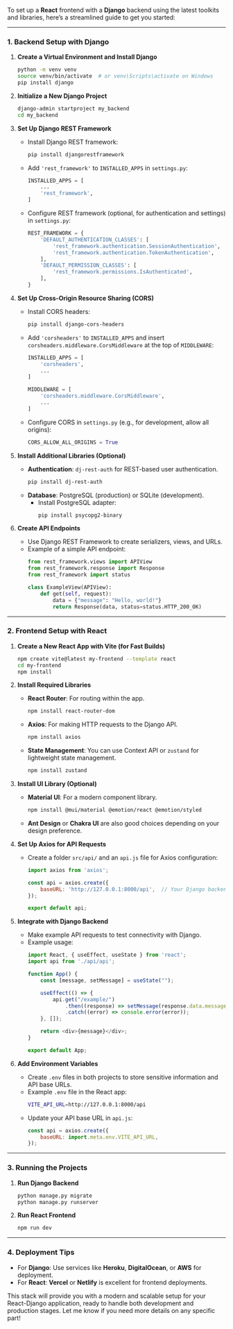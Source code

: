 To set up a **React** frontend with a **Django** backend using the latest toolkits and libraries, here’s a streamlined guide to get you started:

---

### **1. Backend Setup with Django**

1. **Create a Virtual Environment and Install Django**
   ```bash
   python -m venv venv
   source venv/bin/activate  # or venv\Scripts\activate on Windows
   pip install django
   ```

2. **Initialize a New Django Project**
   ```bash
   django-admin startproject my_backend
   cd my_backend
   ```

3. **Set Up Django REST Framework**
   - Install Django REST framework:
     ```bash
     pip install djangorestframework
     ```
   - Add `'rest_framework'` to `INSTALLED_APPS` in `settings.py`:
     ```python
     INSTALLED_APPS = [
         ...
         'rest_framework',
     ]
     ```
   - Configure REST framework (optional, for authentication and settings) in `settings.py`:
     ```python
     REST_FRAMEWORK = {
         'DEFAULT_AUTHENTICATION_CLASSES': [
             'rest_framework.authentication.SessionAuthentication',
             'rest_framework.authentication.TokenAuthentication',
         ],
         'DEFAULT_PERMISSION_CLASSES': [
             'rest_framework.permissions.IsAuthenticated',
         ],
     }
     ```

4. **Set Up Cross-Origin Resource Sharing (CORS)**
   - Install CORS headers:
     ```bash
     pip install django-cors-headers
     ```
   - Add `'corsheaders'` to `INSTALLED_APPS` and insert `corsheaders.middleware.CorsMiddleware` at the top of `MIDDLEWARE`:
     ```python
     INSTALLED_APPS = [
         'corsheaders',
         ...
     ]
     
     MIDDLEWARE = [
         'corsheaders.middleware.CorsMiddleware',
         ...
     ]
     ```
   - Configure CORS in `settings.py` (e.g., for development, allow all origins):
     ```python
     CORS_ALLOW_ALL_ORIGINS = True
     ```

5. **Install Additional Libraries (Optional)**
   - **Authentication**: `dj-rest-auth` for REST-based user authentication.
     ```bash
     pip install dj-rest-auth
     ```
   - **Database**: PostgreSQL (production) or SQLite (development).
     - Install PostgreSQL adapter:
       ```bash
       pip install psycopg2-binary
       ```

6. **Create API Endpoints**
   - Use Django REST Framework to create serializers, views, and URLs.
   - Example of a simple API endpoint:
     ```python
     from rest_framework.views import APIView
     from rest_framework.response import Response
     from rest_framework import status

     class ExampleView(APIView):
         def get(self, request):
             data = {"message": "Hello, world!"}
             return Response(data, status=status.HTTP_200_OK)
     ```

---

### **2. Frontend Setup with React**

1. **Create a New React App with Vite (for Fast Builds)**
   ```bash
   npm create vite@latest my-frontend --template react
   cd my-frontend
   npm install
   ```

2. **Install Required Libraries**
   - **React Router**: For routing within the app.
     ```bash
     npm install react-router-dom
     ```
   - **Axios**: For making HTTP requests to the Django API.
     ```bash
     npm install axios
     ```
   - **State Management**: You can use Context API or `zustand` for lightweight state management.
     ```bash
     npm install zustand
     ```

3. **Install UI Library (Optional)**
   - **Material UI**: For a modern component library.
     ```bash
     npm install @mui/material @emotion/react @emotion/styled
     ```
   - **Ant Design** or **Chakra UI** are also good choices depending on your design preference.

4. **Set Up Axios for API Requests**
   - Create a folder `src/api/` and an `api.js` file for Axios configuration:
     ```javascript
     import axios from 'axios';

     const api = axios.create({
         baseURL: 'http://127.0.0.1:8000/api',  // Your Django backend URL
     });

     export default api;
     ```

5. **Integrate with Django Backend**
   - Make example API requests to test connectivity with Django.
   - Example usage:
     ```javascript
     import React, { useEffect, useState } from 'react';
     import api from './api/api';

     function App() {
         const [message, setMessage] = useState("");

         useEffect(() => {
             api.get("/example/")
                 .then((response) => setMessage(response.data.message))
                 .catch((error) => console.error(error));
         }, []);

         return <div>{message}</div>;
     }

     export default App;
     ```

6. **Add Environment Variables**
   - Create `.env` files in both projects to store sensitive information and API base URLs.
   - Example `.env` file in the React app:
     ```bash
     VITE_API_URL=http://127.0.0.1:8000/api
     ```
   - Update your API base URL in `api.js`:
     ```javascript
     const api = axios.create({
         baseURL: import.meta.env.VITE_API_URL,
     });
     ```

---

### **3. Running the Projects**

1. **Run Django Backend**
   ```bash
   python manage.py migrate
   python manage.py runserver
   ```

2. **Run React Frontend**
   ```bash
   npm run dev
   ```

---

### **4. Deployment Tips**

- For **Django**: Use services like **Heroku**, **DigitalOcean**, or **AWS** for deployment.
- For **React**: **Vercel** or **Netlify** is excellent for frontend deployments.

This stack will provide you with a modern and scalable setup for your React-Django application, ready to handle both development and production stages. Let me know if you need more details on any specific part!